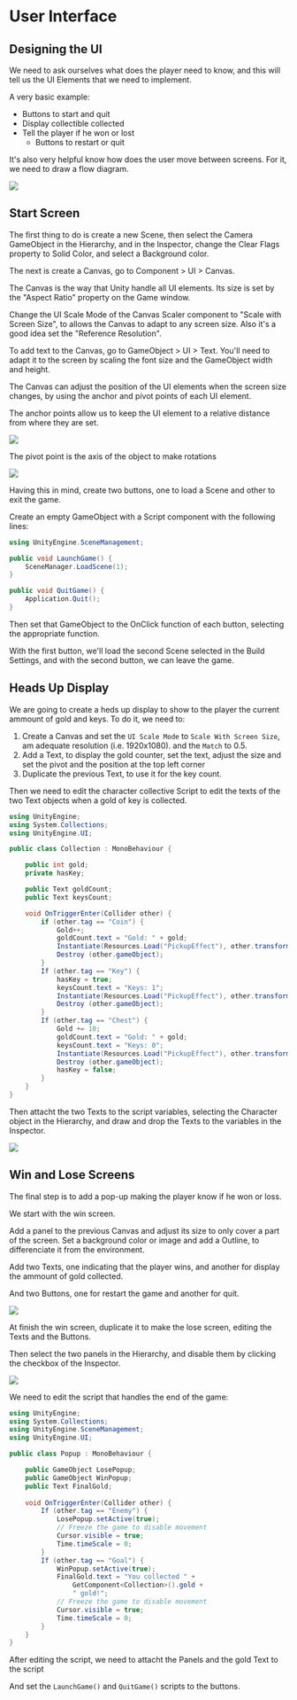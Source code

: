 # User Interface

## Designing the UI

We need to ask ourselves what does the player need to know, and this will tell us the UI Elements that we need to implement.

A very basic example:

- Buttons to start and quit
- Display collectible collected
- Tell the player if he won or lost
    - Buttons to restart or quit

It's also very helpful know how does the user move between screens. For it, we need to draw a flow diagram.

![](../images/prototyping14.jpg)

## Start Screen

The first thing to do is create a new Scene, then select the Camera GameObject in the Hierarchy, and in the Inspector, change the Clear Flags property to Solid Color, and select a Background color.

The next is create a Canvas, go to Component > UI > Canvas.

The Canvas is the way that Unity handle all UI elements. Its size is set by the "Aspect Ratio" property on the Game window.

Change the UI Scale Mode of the Canvas Scaler component to "Scale with Screen Size", to allows the Canvas to adapt to any screen size. Also it's a good idea set the "Reference Resolution".

To add text to the Canvas, go to GameObject > UI > Text. You'll need to adapt it to the screen by scaling the font size and the GameObject width and height.

The Canvas can adjust the position of the UI elements when the screen size changes, by using the anchor and pivot points of each UI element.

The anchor points allow us to keep the UI element to a relative distance from where they are set.

![](../images/prototyping15.gif)

The pivot point is the axis of the object to make rotations

![](../images/prototyping16.jpg)

Having this in mind, create two buttons, one to load a Scene and other to exit the game.

Create an empty GameObject with a Script component with the following lines:

```C#
using UnityEngine.SceneManagement;

public void LaunchGame() {
    SceneManager.LoadScene(1);
}

public void QuitGame() {
    Application.Quit();
}
```

Then set that GameObject to the OnClick function of each button, selecting the appropriate function.

With the first button, we'll load the second Scene selected in the Build Settings, and with the second button, we can leave the game.

## Heads Up Display

We are going to create a heds up display to show to the player the current ammount of gold and keys. To do it, we need to:

1. Create a Canvas and set the `UI Scale Mode` to `Scale With Screen Size`, am adequate resolution (i.e. 1920x1080). and the `Match` to 0.5.
2. Add a Text, to display the gold counter, set the text, adjust the size and set the pivot and the position at the top left corner
3. Duplicate the previous Text, to use it for the key count.

Then we need to edit the character collective Script to edit the texts of the two Text objects when a gold of key is collected.

```C#
using UnityEngine;
using System.Collections;
using UnityEngine.UI;

public class Collection : MonoBehaviour {

    public int gold;
    private hasKey;

    public Text goldCount;
    public Text keysCount;

    void OnTriggerEnter(Collider other) {
        if (other.tag == "Coin") {
            Gold++;
            goldCount.text = "Gold: " + gold;
            Instantiate(Resources.Load("PickupEffect"), other.transform.position, other.transform.rotation);
            Destroy (other.gameObject);
        }
        If (other.tag == "Key") {
            hasKey = true;
            keysCount.text = "Keys: 1";
            Instantiate(Resources.Load("PickupEffect"), other.transform.position, other.transform.rotation);
            Destroy (other.gameObject);
        }
        If (other.tag == "Chest") {
            Gold += 10;
            goldCount.text = "Gold: " + gold;
            keysCount.text = "Keys: 0";
            Instantiate(Resources.Load("PickupEffect"), other.transform.position, other.transform.rotation);
            Destroy (other.gameObject);
            hasKey = false;
        }
    }
}
```

Then attacht the two Texts to the script variables, selecting the Character object in the Hierarchy, and draw and drop the Texts to the variables in the Inspector.

![](../images/prototyping17.jpg)

## Win and Lose Screens

The final step is to add a pop-up making the player know if he won or loss.

We start with the win screen.

Add a panel to the previous Canvas and adjust its size to only cover a part of the screen. Set a background color or image and add a Outline, to differenciate it from the environment.

Add two Texts, one indicating that the player wins, and another for display the ammount of gold collected.

And two Buttons, one for restart the game and another for quit.

![](../images/prototyping18.jpg)

At finish the win screen, duplicate it to make the lose screen, editing the Texts and the Buttons.

Then select the two panels in the Hierarchy, and disable them by clicking the checkbox of the Inspector.

![](../images/prototyping19.jpg)

We need to edit the script that handles the end of the game:

```C#
using UnityEngine;
using System.Collections;
using UnityEngine.SceneManagement;
using UnityEngine.UI;

public class Popup : MonoBehaviour {

    public GameObject LosePopup;
    public GameObject WinPopup;
    public Text FinalGold;
    
    void OnTriggerEnter(Collider other) {
        If (other.tag == "Enemy") {
            LosePopup.setActive(true);
            // Freeze the game to disable movement
            Cursor.visible = true;
            Time.timeScale = 0;
        }
        If (other.tag == "Goal") {
            WinPopup.setActive(true);
            FinalGold.text = "You collected " +
                GetComponent<Collection>().gold +
                " gold!";
            // Freeze the game to disable movement
            Cursor.visible = true;
            Time.timeScale = 0;
        }
    }
}
```

After editing the script, we need to attacht the Panels and the gold Text to the script

And set the `LaunchGame()` and `QuitGame()` scripts to the buttons.